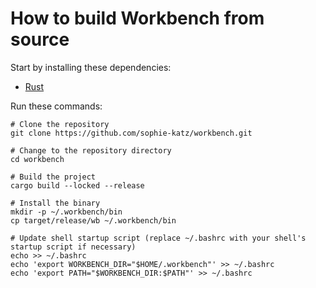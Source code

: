 # How to build Workbench from source

Start by installing these dependencies:

- [Rust](https://rustup.rs/)

Run these commands:

```shell
# Clone the repository
git clone https://github.com/sophie-katz/workbench.git

# Change to the repository directory
cd workbench

# Build the project
cargo build --locked --release

# Install the binary
mkdir -p ~/.workbench/bin
cp target/release/wb ~/.workbench/bin

# Update shell startup script (replace ~/.bashrc with your shell's startup script if necessary)
echo >> ~/.bashrc
echo 'export WORKBENCH_DIR="$HOME/.workbench"' >> ~/.bashrc
echo 'export PATH="$WORKBENCH_DIR:$PATH"' >> ~/.bashrc
```
